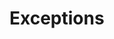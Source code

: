 # Exceptions



<!--

------------------------------- in progress -------------------------------



Exceptions
Try, except, raise
Good for parsing ints. TypeError or generic Exception.
isValidMaterial can raise instead of returning an error value all of the way back to the caller

-->
